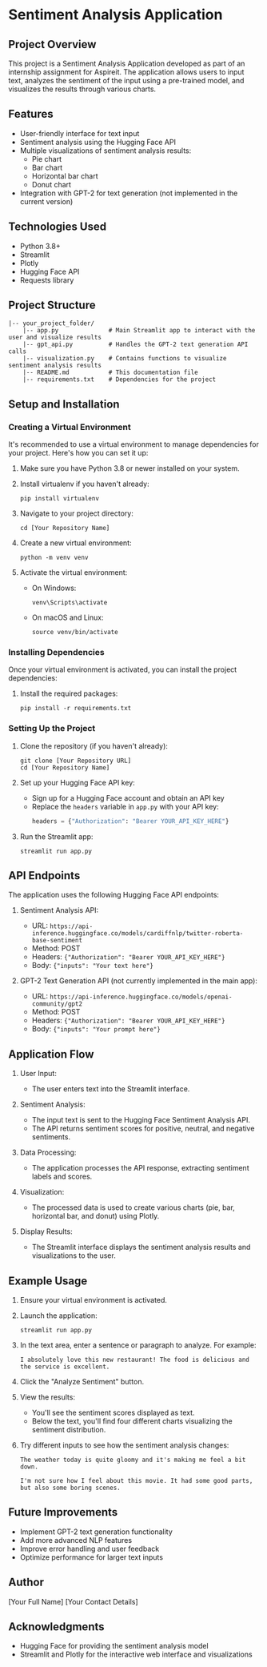 # Sentiment Analysis Application

## Project Overview

This project is a Sentiment Analysis Application developed as part of an internship assignment for Aspireit. The application allows users to input text, analyzes the sentiment of the input using a pre-trained model, and visualizes the results through various charts.

## Features

- User-friendly interface for text input
- Sentiment analysis using the Hugging Face API
- Multiple visualizations of sentiment analysis results:
  - Pie chart
  - Bar chart
  - Horizontal bar chart
  - Donut chart
- Integration with GPT-2 for text generation (not implemented in the current version)

## Technologies Used

- Python 3.8+
- Streamlit
- Plotly
- Hugging Face API
- Requests library

## Project Structure

```
|-- your_project_folder/
    |-- app.py              # Main Streamlit app to interact with the user and visualize results
    |-- gpt_api.py          # Handles the GPT-2 text generation API calls
    |-- visualization.py    # Contains functions to visualize sentiment analysis results
    |-- README.md           # This documentation file
    |-- requirements.txt    # Dependencies for the project
```

## Setup and Installation

### Creating a Virtual Environment

It's recommended to use a virtual environment to manage dependencies for your project. Here's how you can set it up:

1. Make sure you have Python 3.8 or newer installed on your system.

2. Install virtualenv if you haven't already:
   ```
   pip install virtualenv
   ```

3. Navigate to your project directory:
   ```
   cd [Your Repository Name]
   ```

4. Create a new virtual environment:
   ```
   python -m venv venv
   ```

5. Activate the virtual environment:
   - On Windows:
     ```
     venv\Scripts\activate
     ```
   - On macOS and Linux:
     ```
     source venv/bin/activate
     ```

### Installing Dependencies

Once your virtual environment is activated, you can install the project dependencies:

1. Install the required packages:
   ```
   pip install -r requirements.txt
   ```

### Setting Up the Project

1. Clone the repository (if you haven't already):
   ```
   git clone [Your Repository URL]
   cd [Your Repository Name]
   ```

2. Set up your Hugging Face API key:
   - Sign up for a Hugging Face account and obtain an API key
   - Replace the `headers` variable in `app.py` with your API key:
     ```python
     headers = {"Authorization": "Bearer YOUR_API_KEY_HERE"}
     ```

3. Run the Streamlit app:
   ```
   streamlit run app.py
   ```

## API Endpoints

The application uses the following Hugging Face API endpoints:

1. Sentiment Analysis API:
   - URL: `https://api-inference.huggingface.co/models/cardiffnlp/twitter-roberta-base-sentiment`
   - Method: POST
   - Headers: `{"Authorization": "Bearer YOUR_API_KEY_HERE"}`
   - Body: `{"inputs": "Your text here"}`

2. GPT-2 Text Generation API (not currently implemented in the main app):
   - URL: `https://api-inference.huggingface.co/models/openai-community/gpt2`
   - Method: POST
   - Headers: `{"Authorization": "Bearer YOUR_API_KEY_HERE"}`
   - Body: `{"inputs": "Your prompt here"}`

## Application Flow

1. User Input:
   - The user enters text into the Streamlit interface.

2. Sentiment Analysis:
   - The input text is sent to the Hugging Face Sentiment Analysis API.
   - The API returns sentiment scores for positive, neutral, and negative sentiments.

3. Data Processing:
   - The application processes the API response, extracting sentiment labels and scores.

4. Visualization:
   - The processed data is used to create various charts (pie, bar, horizontal bar, and donut) using Plotly.

5. Display Results:
   - The Streamlit interface displays the sentiment analysis results and visualizations to the user.

## Example Usage

1. Ensure your virtual environment is activated.

2. Launch the application:
   ```
   streamlit run app.py
   ```

3. In the text area, enter a sentence or paragraph to analyze. For example:
   ```
   I absolutely love this new restaurant! The food is delicious and the service is excellent.
   ```

4. Click the "Analyze Sentiment" button.

5. View the results:
   - You'll see the sentiment scores displayed as text.
   - Below the text, you'll find four different charts visualizing the sentiment distribution.

6. Try different inputs to see how the sentiment analysis changes:
   ```
   The weather today is quite gloomy and it's making me feel a bit down.
   ```
   
   ```
   I'm not sure how I feel about this movie. It had some good parts, but also some boring scenes.
   ```

## Future Improvements

- Implement GPT-2 text generation functionality
- Add more advanced NLP features
- Improve error handling and user feedback
- Optimize performance for larger text inputs

## Author

[Your Full Name]
[Your Contact Details]

## Acknowledgments

- Hugging Face for providing the sentiment analysis model
- Streamlit and Plotly for the interactive web interface and visualizations